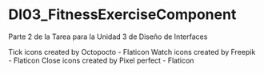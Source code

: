 # DI03_FitnessExerciseComponent
Parte 2 de la Tarea para la Unidad 3 de Diseño de Interfaces

Tick icons created by Octopocto - Flaticon
Watch icons created by Freepik - Flaticon
Close icons created by Pixel perfect - Flaticon
